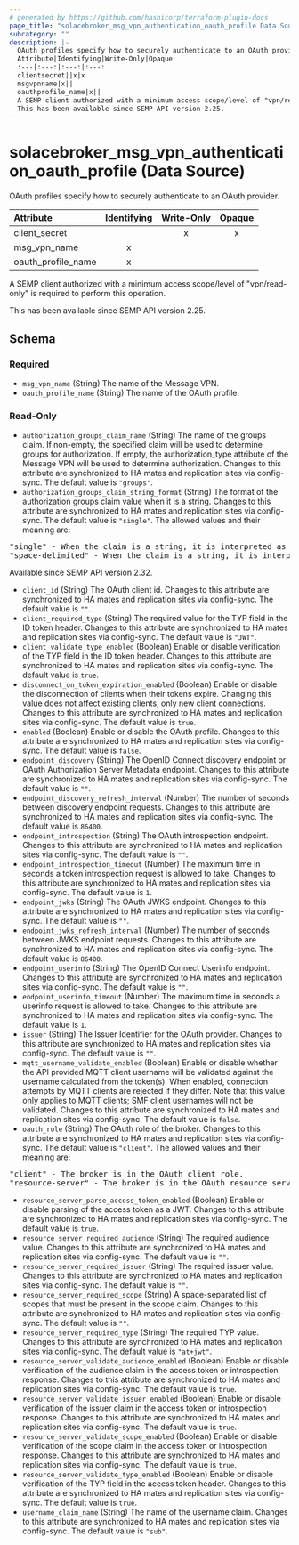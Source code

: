 ```yaml
---
# generated by https://github.com/hashicorp/terraform-plugin-docs
page_title: "solacebroker_msg_vpn_authentication_oauth_profile Data Source - solacebroker"
subcategory: ""
description: |-
  OAuth profiles specify how to securely authenticate to an OAuth provider.
  Attribute|Identifying|Write-Only|Opaque
  :---|:---:|:---:|:---:
  clientsecret||x|x
  msgvpnname|x||
  oauthprofile_name|x||
  A SEMP client authorized with a minimum access scope/level of "vpn/read-only" is required to perform this operation.
  This has been available since SEMP API version 2.25.
---
```


# solacebroker_msg_vpn_authentication_oauth_profile (Data Source)

OAuth profiles specify how to securely authenticate to an OAuth provider.


Attribute|Identifying|Write-Only|Opaque
:---|:---:|:---:|:---:
client_secret||x|x
msg_vpn_name|x||
oauth_profile_name|x||



A SEMP client authorized with a minimum access scope/level of "vpn/read-only" is required to perform this operation.

This has been available since SEMP API version 2.25.



<!-- schema generated by tfplugindocs -->
## Schema

### Required

- `msg_vpn_name` (String) The name of the Message VPN.
- `oauth_profile_name` (String) The name of the OAuth profile.

### Read-Only

- `authorization_groups_claim_name` (String) The name of the groups claim. If non-empty, the specified claim will be used to determine groups for authorization. If empty, the authorization_type attribute of the Message VPN will be used to determine authorization. Changes to this attribute are synchronized to HA mates and replication sites via config-sync. The default value is `"groups"`.
- `authorization_groups_claim_string_format` (String) The format of the authorization groups claim value when it is a string. Changes to this attribute are synchronized to HA mates and replication sites via config-sync. The default value is `"single"`. The allowed values and their meaning are:

<pre>
"single" - When the claim is a string, it is interpreted as as single group.
"space-delimited" - When the claim is a string, it is interpreted as a space-delimited list of groups, similar to the "scope" claim.
</pre>
 Available since SEMP API version 2.32.
- `client_id` (String) The OAuth client id. Changes to this attribute are synchronized to HA mates and replication sites via config-sync. The default value is `""`.
- `client_required_type` (String) The required value for the TYP field in the ID token header. Changes to this attribute are synchronized to HA mates and replication sites via config-sync. The default value is `"JWT"`.
- `client_validate_type_enabled` (Boolean) Enable or disable verification of the TYP field in the ID token header. Changes to this attribute are synchronized to HA mates and replication sites via config-sync. The default value is `true`.
- `disconnect_on_token_expiration_enabled` (Boolean) Enable or disable the disconnection of clients when their tokens expire. Changing this value does not affect existing clients, only new client connections. Changes to this attribute are synchronized to HA mates and replication sites via config-sync. The default value is `true`.
- `enabled` (Boolean) Enable or disable the OAuth profile. Changes to this attribute are synchronized to HA mates and replication sites via config-sync. The default value is `false`.
- `endpoint_discovery` (String) The OpenID Connect discovery endpoint or OAuth Authorization Server Metadata endpoint. Changes to this attribute are synchronized to HA mates and replication sites via config-sync. The default value is `""`.
- `endpoint_discovery_refresh_interval` (Number) The number of seconds between discovery endpoint requests. Changes to this attribute are synchronized to HA mates and replication sites via config-sync. The default value is `86400`.
- `endpoint_introspection` (String) The OAuth introspection endpoint. Changes to this attribute are synchronized to HA mates and replication sites via config-sync. The default value is `""`.
- `endpoint_introspection_timeout` (Number) The maximum time in seconds a token introspection request is allowed to take. Changes to this attribute are synchronized to HA mates and replication sites via config-sync. The default value is `1`.
- `endpoint_jwks` (String) The OAuth JWKS endpoint. Changes to this attribute are synchronized to HA mates and replication sites via config-sync. The default value is `""`.
- `endpoint_jwks_refresh_interval` (Number) The number of seconds between JWKS endpoint requests. Changes to this attribute are synchronized to HA mates and replication sites via config-sync. The default value is `86400`.
- `endpoint_userinfo` (String) The OpenID Connect Userinfo endpoint. Changes to this attribute are synchronized to HA mates and replication sites via config-sync. The default value is `""`.
- `endpoint_userinfo_timeout` (Number) The maximum time in seconds a userinfo request is allowed to take. Changes to this attribute are synchronized to HA mates and replication sites via config-sync. The default value is `1`.
- `issuer` (String) The Issuer Identifier for the OAuth provider. Changes to this attribute are synchronized to HA mates and replication sites via config-sync. The default value is `""`.
- `mqtt_username_validate_enabled` (Boolean) Enable or disable whether the API provided MQTT client username will be validated against the username calculated from the token(s). When enabled, connection attempts by MQTT clients are rejected if they differ. Note that this value only applies to MQTT clients; SMF client usernames will not be validated. Changes to this attribute are synchronized to HA mates and replication sites via config-sync. The default value is `false`.
- `oauth_role` (String) The OAuth role of the broker. Changes to this attribute are synchronized to HA mates and replication sites via config-sync. The default value is `"client"`. The allowed values and their meaning are:

<pre>
"client" - The broker is in the OAuth client role.
"resource-server" - The broker is in the OAuth resource server role.
</pre>
- `resource_server_parse_access_token_enabled` (Boolean) Enable or disable parsing of the access token as a JWT. Changes to this attribute are synchronized to HA mates and replication sites via config-sync. The default value is `true`.
- `resource_server_required_audience` (String) The required audience value. Changes to this attribute are synchronized to HA mates and replication sites via config-sync. The default value is `""`.
- `resource_server_required_issuer` (String) The required issuer value. Changes to this attribute are synchronized to HA mates and replication sites via config-sync. The default value is `""`.
- `resource_server_required_scope` (String) A space-separated list of scopes that must be present in the scope claim. Changes to this attribute are synchronized to HA mates and replication sites via config-sync. The default value is `""`.
- `resource_server_required_type` (String) The required TYP value. Changes to this attribute are synchronized to HA mates and replication sites via config-sync. The default value is `"at+jwt"`.
- `resource_server_validate_audience_enabled` (Boolean) Enable or disable verification of the audience claim in the access token or introspection response. Changes to this attribute are synchronized to HA mates and replication sites via config-sync. The default value is `true`.
- `resource_server_validate_issuer_enabled` (Boolean) Enable or disable verification of the issuer claim in the access token or introspection response. Changes to this attribute are synchronized to HA mates and replication sites via config-sync. The default value is `true`.
- `resource_server_validate_scope_enabled` (Boolean) Enable or disable verification of the scope claim in the access token or introspection response. Changes to this attribute are synchronized to HA mates and replication sites via config-sync. The default value is `true`.
- `resource_server_validate_type_enabled` (Boolean) Enable or disable verification of the TYP field in the access token header. Changes to this attribute are synchronized to HA mates and replication sites via config-sync. The default value is `true`.
- `username_claim_name` (String) The name of the username claim. Changes to this attribute are synchronized to HA mates and replication sites via config-sync. The default value is `"sub"`.
